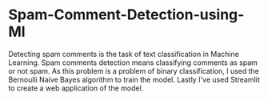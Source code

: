 # Spam-Comment-Detection-using-Ml
Detecting spam comments is the task of text classification in Machine Learning. Spam comments detection means classifying comments as spam or not spam. As this problem is a problem of binary classification, I used the Bernoulli Naive Bayes algorithm to train the model. Lastly I've used Streamlit to create a web application of the model.
